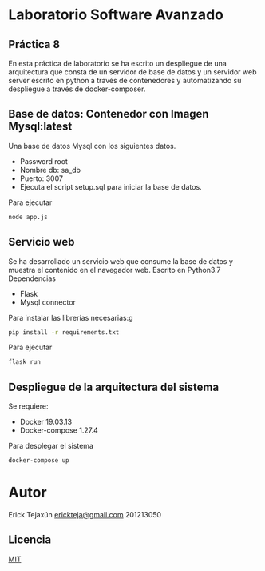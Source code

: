 # Laboratorio Software Avanzado
## Práctica 8

En esta práctica de laboratorio se ha escrito un despliegue de una arquitectura que consta de un servidor de base de datos y un servidor web server escrito en python a través de contenedores y automatizando su despliegue a través de docker-composer. 


## Base de datos: Contenedor con Imagen Mysql:latest
Una base de datos Mysql con los siguientes datos. 
-   Password root
-   Nombre db: sa_db
-   Puerto: 3007 
-   Ejecuta el script setup.sql para iniciar la base de datos. 


Para ejecutar 

```bash
node app.js
```


## Servicio web 
Se ha desarrollado un servicio web que consume la base de datos y muestra el contenido en el 
navegador web. Escrito en Python3.7
Dependencias
-   Flask
-   Mysql connector


Para instalar las librerías necesarias:g
```bash
pip install -r requirements.txt
```

Para ejecutar 

```bash
flask run
```



## Despliegue de la arquitectura del sistema
Se requiere: 

-   Docker 19.03.13
-   Docker-compose 1.27.4

Para desplegar el sistema
```bash
docker-compose up
```





# Autor
  Erick Tejaxún
  erickteja@gmail.com
  201213050


## Licencia
[MIT](https://choosealicense.com/licenses/mit/)